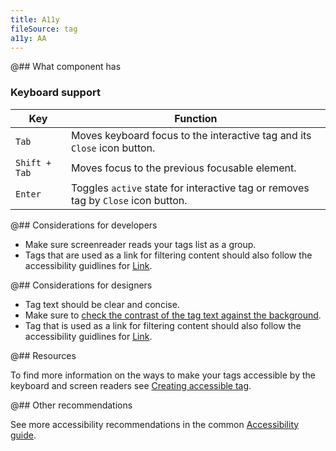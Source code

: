 ```yaml
---
title: A11y
fileSource: tag
a11y: AA
---
```


@## What component has

### Keyboard support

| Key           | Function                                                                          |
| ------------- | --------------------------------------------------------------------------------- |
| `Tab`         | Moves keyboard focus to the interactive tag and its `Close` icon button.          |
| `Shift + Tab` | Moves focus to the previous focusable element.                                    |
| `Enter`       | Toggles `active` state for interactive tag or removes tag by `Close` icon button. |

@## Considerations for developers

- Make sure screenreader reads your tags list as a group.
- Tags that are used as a link for filtering content should also follow the accessibility guidlines for [Link](/components/link/link-a11y/).

@## Considerations for designers

- Tag text should be clear and concise.
- Make sure to [check the contrast of the tag text against the background](/style/palette/palette-a11y/).
- Tag that is used as a link for filtering content should also follow the accessibility guidlines for [Link](/components/link/link-a11y/).

@## Resources

To find more information on the ways to make your tags accessible by the keyboard and screen readers see [Creating accessible tag](https://a11y-guidelines.orange.com/en/web/components-examples/tags/).

@## Other recommendations

See more accessibility recommendations in the common [Accessibility guide](/core-principles/a11y/#contrast).
